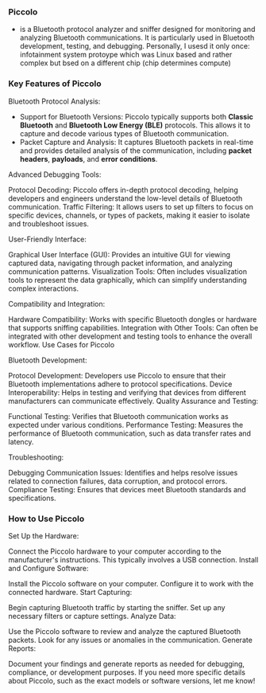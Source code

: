 
### Piccolo 

* is a Bluetooth protocol analyzer and sniffer designed for monitoring and analyzing Bluetooth communications. It is particularly used in Bluetooth development, testing, and debugging. Personally, I usesd it only once: infotainment system protoype which was Linux based and rather complex but bsed on a different chip (chip determines compute)

### Key Features of Piccolo

Bluetooth Protocol Analysis:

* Support for Bluetooth Versions: Piccolo typically supports both **Classic Bluetooth** and **Bluetooth Low Energy (BLE)** protocols. This allows it to capture and decode various types of Bluetooth communication.
* Packet Capture and Analysis: It captures Bluetooth packets in real-time and provides detailed analysis of the communication, including **packet headers**, **payloads**, and **error conditions**.

Advanced Debugging Tools:

Protocol Decoding: Piccolo offers in-depth protocol decoding, helping developers and engineers understand the low-level details of Bluetooth communication.
Traffic Filtering: It allows users to set up filters to focus on specific devices, channels, or types of packets, making it easier to isolate and troubleshoot issues.

User-Friendly Interface:

Graphical User Interface (GUI): Provides an intuitive GUI for viewing captured data, navigating through packet information, and analyzing communication patterns.
Visualization Tools: Often includes visualization tools to represent the data graphically, which can simplify understanding complex interactions.

Compatibility and Integration:

Hardware Compatibility: Works with specific Bluetooth dongles or hardware that supports sniffing capabilities.
Integration with Other Tools: Can often be integrated with other development and testing tools to enhance the overall workflow.
Use Cases for Piccolo

Bluetooth Development:

Protocol Development: Developers use Piccolo to ensure that their Bluetooth implementations adhere to protocol specifications.
Device Interoperability: Helps in testing and verifying that devices from different manufacturers can communicate effectively.
Quality Assurance and Testing:

Functional Testing: Verifies that Bluetooth communication works as expected under various conditions.
Performance Testing: Measures the performance of Bluetooth communication, such as data transfer rates and latency.

Troubleshooting:

Debugging Communication Issues: Identifies and helps resolve issues related to connection failures, data corruption, and protocol errors.
Compliance Testing: Ensures that devices meet Bluetooth standards and specifications.

### How to Use Piccolo

Set Up the Hardware:

Connect the Piccolo hardware to your computer according to the manufacturer's instructions. This typically involves a USB connection.
Install and Configure Software:

Install the Piccolo software on your computer. Configure it to work with the connected hardware.
Start Capturing:

Begin capturing Bluetooth traffic by starting the sniffer. Set up any necessary filters or capture settings.
Analyze Data:

Use the Piccolo software to review and analyze the captured Bluetooth packets. Look for any issues or anomalies in the communication.
Generate Reports:

Document your findings and generate reports as needed for debugging, compliance, or development purposes.
If you need more specific details about Piccolo, such as the exact models or software versions, let me know!
